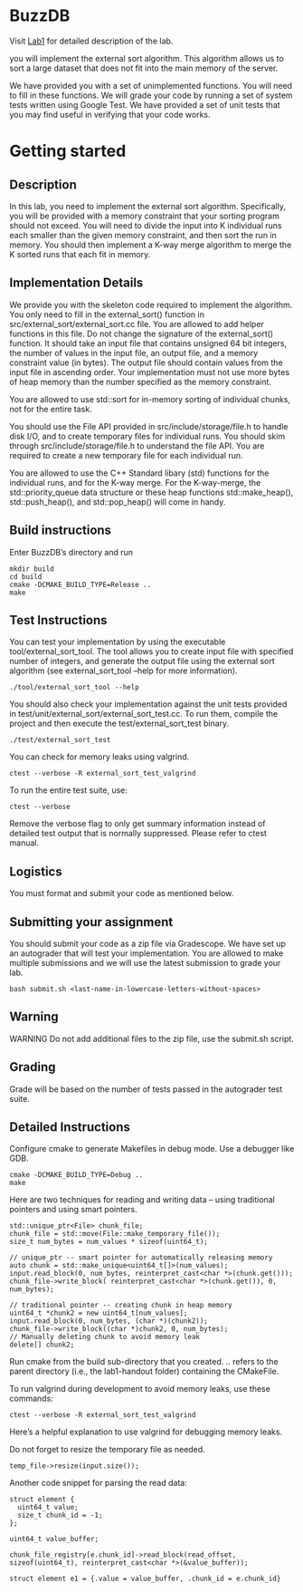# BuzzDB
Visit [Lab1](https://buzzdb-docs.readthedocs.io/part2/lab1.html) for detailed description of the lab.


you will implement the external sort algorithm. This algorithm allows us to sort a large dataset that does not fit into the main memory of the server.

We have provided you with a set of unimplemented functions. You will need to fill in these functions. We will grade your code by running a set of system tests written using Google Test. We have provided a set of unit tests that you may find useful in verifying that your code works.

# Getting started
## Description
In this lab, you need to implement the external sort algorithm. Specifically, you will be provided with a memory constraint that your sorting program should not exceed. You will need to divide the input into K individual runs each smaller than the given memory constraint, and then sort the run in memory. You should then implement a K-way merge algorithm to merge the K sorted runs that each fit in memory.

## Implementation Details
We provide you with the skeleton code required to implement the algorithm. You only need to fill in the external_sort() function in src/external_sort/external_sort.cc file. You are allowed to add helper functions in this file. Do not change the signature of the external_sort() function. It should take an input file that contains unsigned 64 bit integers, the number of values in the input file, an output file, and a memory constraint value (in bytes). The output file should contain values from the input file in ascending order. Your implementation must not use more bytes of heap memory than the number specified as the memory constraint.

You are allowed to use std::sort for in-memory sorting of individual chunks, not for the entire task.

You should use the File API provided in src/include/storage/file.h to handle disk I/O, and to create temporary files for individual runs. You should skim through src/include/storage/file.h to understand the file API. You are required to create a new temporary file for each individual run.

You are allowed to use the C++ Standard libary (std) functions for the individual runs, and for the K-way merge. For the K-way-merge, the std::priority_queue data structure or these heap functions std::make_heap(), std::push_heap(), and std::pop_heap() will come in handy.

## Build instructions
Enter BuzzDB’s directory and run
```
mkdir build
cd build
cmake -DCMAKE_BUILD_TYPE=Release ..
make
```

## Test Instructions
You can test your implementation by using the executable tool/external_sort_tool. The tool allows you to create input file with specified number of integers, and generate the output file using the external sort algorithm (see external_sort_tool –help for more information).
```
./tool/external_sort_tool --help
```
You should also check your implementation against the unit tests provided in test/unit/external_sort/external_sort_test.cc. To run them, compile the project and then execute the test/external_sort_test binary.
```
./test/external_sort_test
```
You can check for memory leaks using valgrind.
```
ctest --verbose -R external_sort_test_valgrind
```
To run the entire test suite, use:
```
ctest --verbose
```
Remove the verbose flag to only get summary information instead of detailed test output that is normally suppressed. Please refer to ctest manual.

## Logistics
You must format and submit your code as mentioned below.


## Submitting your assignment
You should submit your code as a zip file via Gradescope. We have set up an autograder that will test your implementation. You are allowed to make multiple submissions and we will use the latest submission to grade your lab.

```
bash submit.sh <last-name-in-lowercase-letters-without-spaces>
```

## Warning

WARNING Do not add additional files to the zip file, use the submit.sh script.

## Grading
Grade will be based on the number of tests passed in the autograder test suite.

## Detailed Instructions
Configure cmake to generate Makefiles in debug mode. Use a debugger like GDB.

```
cmake -DCMAKE_BUILD_TYPE=Debug ..
make
```

Here are two techniques for reading and writing data – using traditional pointers and using smart pointers.

```
std::unique_ptr<File> chunk_file;
chunk_file = std::move(File::make_temporary_file());
size_t num_bytes = num_values * sizeof(uint64_t);

// unique_ptr -- smart pointer for automatically releasing memory
auto chunk = std::make_unique<uint64_t[]>(num_values);
input.read_block(0, num_bytes, reinterpret_cast<char *>(chunk.get()));
chunk_file->write_block( reinterpret_cast<char *>(chunk.get()), 0, num_bytes);

// traditional pointer -- creating chunk in heap memory
uint64_t *chunk2 = new uint64_t[num_values];
input.read_block(0, num_bytes, (char *)(chunk2));
chunk_file->write_block((char *)chunk2, 0, num_bytes);
// Manually deleting chunk to avoid memory leak
delete[] chunk2;
```

Run cmake from the build sub-directory that you created. .. refers to the parent directory (i.e., the lab1-handout folder) containing the CMakeFile.

To run valgrind during development to avoid memory leaks, use these commands:

```
ctest --verbose -R external_sort_test_valgrind
```

Here’s a helpful explanation to use valgrind for debugging memory leaks.

Do not forget to resize the temporary file as needed.

```
temp_file->resize(input.size());
```

Another code snippet for parsing the read data:

```
struct element {
  uint64_t value;
  size_t chunk_id = -1;
};

uint64_t value_buffer;

chunk_file_registry[e.chunk_id]->read_block(read_offset, sizeof(uint64_t), reinterpret_cast<char *>(&value_buffer));

struct element e1 = {.value = value_buffer, .chunk_id = e.chunk_id}
```
